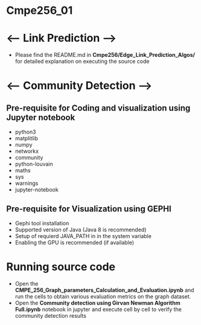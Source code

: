 # Cmpe256_01

# <-- Link Prediction -->

* Please find the README.md in **Cmpe256/Edge_Link_Prediction_Algos/** for detailed explanation on executing the source code

# <-- Community Detection -->

## Pre-requisite for Coding and visualization using Jupyter notebook
* python3
* matplitlib
* numpy
* networkx
* community
* python-louvain
* maths
* sys
* warnings
* jupyter-notebook

 ## Pre-requisite for Visualization using GEPHI
 * Gephi tool installation
 * Supported version of Java (Java 8 is recommended)
 * Setup of requierd JAVA_PATH in in the system variable
 * Enabling the GPU is recommended (if available)
 


# Running source code

* Open the **CMPE_256_Graph_parameters_Calculation_and_Evaluation.ipynb** and run the cells to obtain various evaluation metrics on the graph dataset.
* Open the **Community detection using Girvan Newman Algorithm Full.ipynb** notebook in jupyter and execute cell by cell to verify the community detection results
